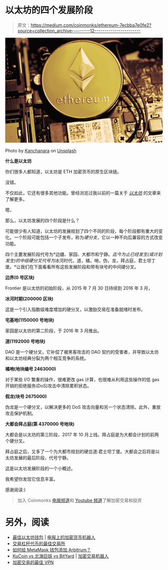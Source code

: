 # 以太坊的四个发展阶段

> 原文：<https://medium.com/coinmonks/ethereum-7ecbba7e0fe2?source=collection_archive---------12----------------------->

![](img/d3791737c9c9c57a7499e080381e83f7.png)

Photo by [Kanchanara](https://unsplash.com/@kanchanara?utm_source=medium&utm_medium=referral) on [Unsplash](https://unsplash.com?utm_source=medium&utm_medium=referral)

**什么是以太坊**

你们很多人都知道，以太坊是 ETH 加密货币的原生区块链。

没错。

不仅如此，它还有很多其他功能。曾经浏览过我以前的一篇关于 [*以太坊*](/coinmonks/what-is-ethereum-6198462d9fd5) 的文章来了解更多。

嗯，

那么，以太坊发展的四个阶段是什么？

可能很少有人知道，以太坊的发展规划了四个不同的阶段，每个阶段都有重大的变化。一个阶段可能包括一个子发布，称为*硬分支*，它以一种不向后兼容的方式改变功能。

四个主要发展阶段代号为*边疆、家园、大都市和宁静。*迄今为止已经发生(或计划发生)的中级硬分叉代号为*冰河时代，道，橘，哨，伪，龙，拜占庭，君士坦丁堡。*让我们在下面看看所有这些发展阶段和带有块号的中间硬分叉。

**边界(0 号区块)**

Frontier 是以太坊的初始阶段，从 2015 年 7 月 30 日持续到 2016 年 3 月，

**冰河时期(200000 区块)**

这是一个引入指数级难度增加的硬分叉，以激励交易在准备就绪时发布。

**宅基地(1150000 号地块)**

家园是以太坊的第二阶段，于 2016 年 3 月推出。

**道(1192000 号地块)**

DAO 是一个硬分叉，它补偿了被黑客攻击的 DAO 契约的受害者，并导致以太坊和以太坊经典分裂为两个相互竞争的系统。

**橘哨(地块编号 2463000)**

对于某些 I/O 繁重的操作，很难更改 gas 计算，也很难从利用这些操作的低 gas 开销的拒绝服务(DoS)攻击中清除累积状态。

**假龙(块号 2675000)**

伪龙是一个硬分叉，以解决更多的 DoS 攻击向量和另一个状态清除。此外，重放攻击保护机制。

**大都会拜占庭(第 4370000 号地块)**

大都会是以太坊的第三阶段，2017 年 10 月上线。拜占庭是为大都会计划的前两个硬分叉。

拜占庭之后，又多了一个为大都市规划的硬岔道:君士坦丁堡。大都会之后将是以太坊发展的最后阶段，代号宁静。

这是以太坊发展阶段的一个小概述。

我希望你发现它信息丰富。

感谢阅读:)

> 加入 Coinmonks [电报频道](https://t.me/coincodecap)和 [Youtube 频道](https://www.youtube.com/c/coinmonks/videos)了解加密交易和投资

# 另外，阅读

*   [最佳以太坊钱包](https://coincodecap.com/best-ethereum-wallets) | [电报上的加密货币机器人](https://coincodecap.com/telegram-crypto-bots)
*   [交易杠杆代币的最佳交易所](https://coincodecap.com/leveraged-token-exchanges)
*   [如何给 MetaMask 钱包添加 Arbitrum？](https://coincodecap.com/how-to-add-arbitrum-to-metamask-wallet)
*   [KuCoin vs 北海巨妖 vs BitYard](https://coincodecap.com/kucoin-vs-kraken-vs-bityard) | [加密交易机器人](/coinmonks/crypto-trading-bot-c2ffce8acb2a)
*   [加密交易的最佳 VPN](https://coincodecap.com/best-vpns-for-crypto-trading)